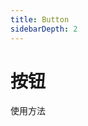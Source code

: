 ```yaml
---
title: Button
sidebarDepth: 2
---
```


# 按钮

使用方法
<ClientOnly>
    <button-demos></button-demos>
</ClientOnly>
